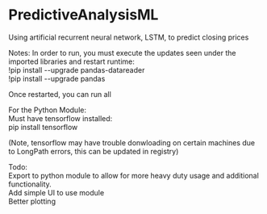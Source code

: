# PredictiveAnalysisML <br />
Using artificial recurrent neural network, LSTM, to predict closing prices <br />

Notes: In order to run, you must execute the updates seen under the imported libraries and restart runtime: <br />
!pip install --upgrade pandas-datareader <br />
!pip install --upgrade pandas <br />

Once restarted, you can run all

For the Python Module: <br />
Must have tensorflow installed: <br />
pip install tensorflow <br />

(Note, tensorflow may have trouble donwloading on certain machines due to LongPath errors, this can be updated in registry) <br />

Todo: <br />
Export to python module to allow for more heavy duty usage and additional functionality. <br />
Add simple UI to use module <br />
Better plotting <br />

